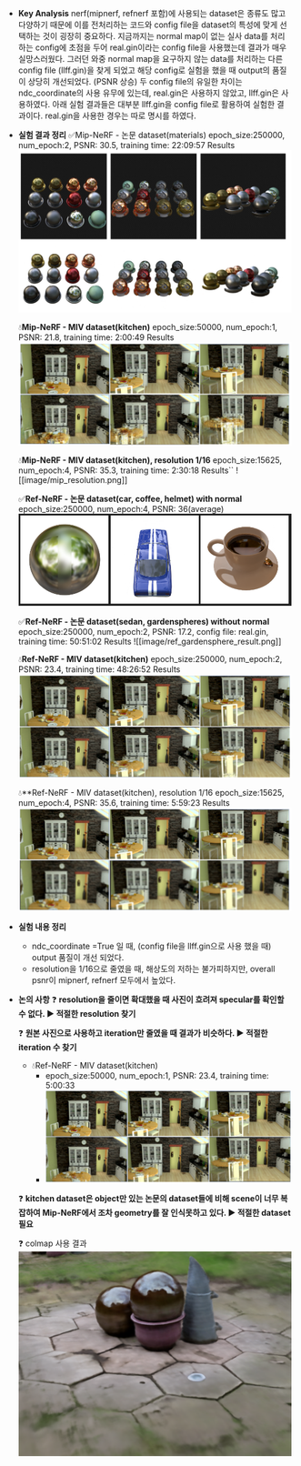 * **Key Analysis**
nerf(mipnerf, refnerf 포함)에 사용되는 dataset은 종류도 많고 다양하기 때문에 이를 전처리하는 코드와 config file을 dataset의 특성에 맞게 선택하는 것이 굉장히 중요하다.
지금까지는 normal map이 없는 실사 data를 처리하는 config에 초점을 두어 real.gin이라는 config file을 사용했는데 결과가 매우 실망스러웠다. 
그러던 와중 normal map을 요구하지 않는 data를 처리하는 다른 config file (llff.gin)을 찾게 되었고 해당 config로 실험을 했을 때 output의 품질이 상당히 개선되었다. (PSNR 상승) 
두 config file의 유일한 차이는 ndc_coordinate의 사용 유무에 있는데, real.gin은 사용하지 않았고, llff.gin은 사용하였다. 
아래 실험 결과들은 대부분 llff.gin을 config file로 활용하여 실험한 결과이다. real.gin을 사용한 경우는 따로 명시를 하였다. 


* **실험 결과 정리**
	✅Mip-NeRF - 논문 dataset(materials)
	epoch_size:250000, num_epoch:2, PSNR: 30.5, training time: 22:09:57
	Results
	![](image/mip_material_result.png)
	
	💧**Mip-NeRF - MIV dataset(kitchen)**
	epoch_size:50000, num_epoch:1, PSNR: 21.8, training time: 2:00:49
	Results
	![](image/mip_miv_result.png)
	
	💧**Mip-NeRF - MIV dataset(kitchen), resolution 1/16**
	epoch_size:15625, num_epoch:4, PSNR: 35.3, training time: 2:30:18
		Results``
	![[image/mip_resolution.png]]
	
	✅**Ref-NeRF - 논문 dataset(car, coffee, helmet) with normal**
	epoch_size:250000, num_epoch:4, PSNR: 36(average)
	![](image/ref.png)
	
	✅**Ref-NeRF - 논문 dataset(sedan, gardenspheres) without normal**
	epoch_size:250000, num_epoch:2, PSNR: 17.2, config file: real.gin, training time: 50:51:02
	Results
	![[image/ref_gardensphere_result.png]]
	
	💧**Ref-NeRF - MIV dataset(kitchen)**
	epoch_size:250000, num_epoch:2, PSNR: 23.4, training time: 48:26:52
	Results
	![](image/ref_miv_result.png)
	
	💧**Ref-NeRF - MIV dataset(kitchen), resolution 1/16
	epoch_size:15625, num_epoch:4, PSNR: 35.6, training time: 5:59:23
	Results
	![](image/ref_resolution.png)

* **실험 내용 정리**
	* ndc_coordinate =True 일 때, (config file을 llff.gin으로 사용 했을 때) output 품질이 개선 되었다.
	* resolution을 1/16으로 줄였을 때, 해상도의 저하는 불가피하지만, overall psnr이 mipnerf, refnerf 모두에서 높았다.

* **논의 사항**
	❓ **resolution을 줄이면 확대했을 때 사진이 흐려져 specular를 확인할 수 없다.  ▶️ 적절한 resolution 찾기**
	
	❓ **원본 사진으로 사용하고 iteration만 줄였을 때 결과가 비슷하다.  ▶️ 적절한 iteration 수 찾기**
	* 💧Ref-NeRF - MIV dataset(kitchen)
		* epoch_size:50000, num_epoch:1, PSNR: 23.4, training time: 5:00:33
		* ![](image/ref_50000_result.png)
	
	❓ **kitchen dataset은 object만 있는 논문의 dataset들에 비해 scene이 너무 복잡하여 Mip-NeRF에서 조차 geometry를 잘 인식못하고 있다.  ▶️ 적절한 dataset 필요**
	
	❓ colmap 사용 결과
	![](image/colmap_result.png)